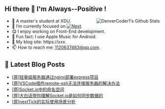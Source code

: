## Hi there 👋 I'm Always--Positive !
<div>
  <img alt="DenverCoder1's Github Stats" src="https://denvercoder1-github-readme-stats.vercel.app/api?username=qq1120637483&show_icons=true&count_private=true&theme=react&hide_border=true&hide_title=true&bg_color=1F222E&title_color=F85D7F&icon_color=F8D866" align= "right" />

- 🎒 A master's student at XDU. 
- 🔬 I’m currently focused on [![Next](https://img.shields.io/badge/-Next-brightgreen)](https://). 
- 😋 I enjoy working on Front-End development.
- 🎵 Fun fact: I use Apple Music for Android.
- 📝 My blog site: https://xxx.
- 📫 How to reach me:  1120637483@qq.com.
</div>  


## 📕 Latest Blog Posts

<!-- BLOG-POST-LIST:START -->
- [[原]轻量级服务器通过nginx部署express项目](https://blog.csdn.net/sinat_41696687/article/details/122731442)
- [[原]VSCode插件remote-ssh无法连接服务器的解决办法](https://blog.csdn.net/sinat_41696687/article/details/122724782)
- [[原]Socket.io中的命名空间](https://blog.csdn.net/sinat_41696687/article/details/122713153)
- [[原]大白话带你理解Socket.io是如何同步数据的](https://blog.csdn.net/sinat_41696687/article/details/122695473)
- [[原]nextTick的实际使用场景分析](https://blog.csdn.net/sinat_41696687/article/details/122686302)
<!-- BLOG-POST-LIST:END -->









